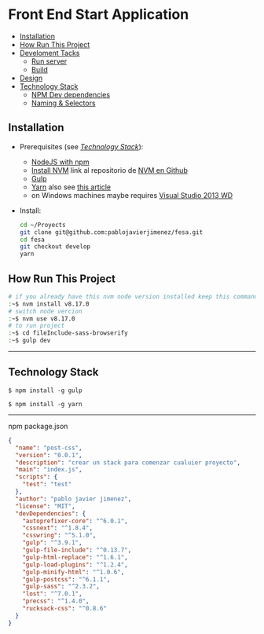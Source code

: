 Front End Start Application
===========================
- [Installation](#installation)
- [How Run This Project](#How-Run-This-Project)
- [Develoment Tacks](#develoment-tacks)
  - [Run server](#run-server)
  - [Build](#build)
- [Design](#design)
- [Technology Stack](#technology-stack)
  - [NPM Dev dependencies](#npm-dev-dependencies)
  - [Naming & Selectors](#naming-&-selectors)


Installation
------------

- Prerequisites (see _[Technology Stack](#technology-stack)_):

    * [NodeJS with npm](https://nodejs.org/en/)
    * [Install NVM](https://www.digitalocean.com/community/tutorials/how-to-install-node-js-on-ubuntu-16-04) link al repositorio de [NVM en Github](https://github.com/nvm-sh/nvm#installing-and-updating)
    * [Gulp](https://www.npmjs.com/package/gulp)
    * [Yarn](https://www.npmjs.com/package/yarn) also see [this article](https://scotch.io/tutorials/yarn-package-manager-an-improvement-over-npm)
    * on Windows machines maybe requires [Visual Studio 2013 WD](https://www.visualstudio.com/downloads/download-visual-studio-vs#d-express-windows-desktop)

- Install:
    ```bash
    cd ~/Proyects
    git clone git@github.com:pablojavierjimenez/fesa.git
    cd fesa
    git checkout develop
    yarn
    ```

How Run This Project
--------------------
```bash
# if you already have this nvm node version installed keep this command
:~$ nvm install v8.17.0
# switch node vercion  
:~$ nvm use v8.17.0
# to run project
:~$ cd fileInclude-sass-browserify
:~$ gulp dev
```


----

Technology Stack
---------------
```
$ npm install -g gulp
```
```
$ npm install -g yarn
```









------------

npm package.json
```json
{
  "name": "post-css",
  "version": "0.0.1",
  "description": "crear un stack para comenzar cualuier proyecto",
  "main": "index.js",
  "scripts": {
    "test": "test"
  },
  "author": "pablo javier jimenez",
  "license": "MIT",
  "devDependencies": {
    "autoprefixer-core": "^6.0.1",
    "cssnext": "^1.8.4",
    "csswring": "^5.1.0",
    "gulp": "^3.9.1",
    "gulp-file-include": "^0.13.7",
    "gulp-html-replace": "^1.6.1",
    "gulp-load-plugins": "^1.2.4",
    "gulp-minify-html": "^1.0.6",
    "gulp-postcss": "^6.1.1",
    "gulp-sass": "^2.3.2",
    "lost": "^7.0.1",
    "precss": "^1.4.0",
    "rucksack-css": "^0.8.6"
  }
}
```
